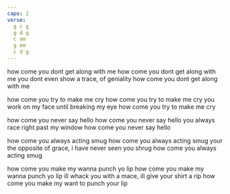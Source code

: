 ```yaml
---
capo: 2
verse:
  g c g
  g d g
  c am
  g em
  c d g
---
```


how come you dont get along with me
how come you dont get along with me
you dont even show a trace, of geniality
how come you dont get along with me

how come you try to make me cry
how come you try to make me cry
you work on my face until breaking my eye
how come you try to make me cry

how come you never say hello
how come you never say hello
you always race right past my window
how come you never say hello

how come you always acting smug
how come you always acting smug
your the opposite of grace, i have never seen you shrug
how come you always acting smug

how come you make my wanna punch yo lip
how come you make my wanna punch yo lip
ill whack you with a mace, ill give your shirt a rip
how come you make my want to punch your lip
